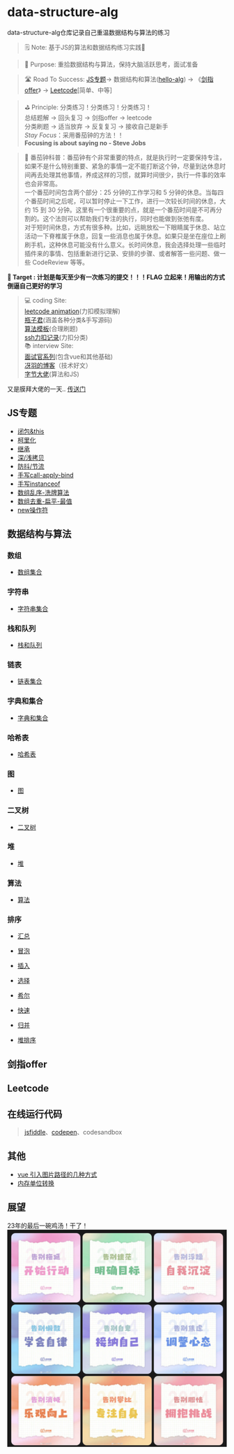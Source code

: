 # data-structure-alg
data-structure-alg仓库记录自己重温数据结构与算法的练习

> 🗒️ Note: 基于JS的算法和数据结构练习实践🏃

> 🚀 Purpose: 重拾数据结构与算法，保持大脑活跃思考，面试准备

> 🛣️ Road To Success: [JS专题](https://www.conardli.top/docs/JavaScript/)-> 数据结构和算法([hello-alg](https://www.hello-algo.com/chapter_data_structure/classification_of_data_structure/)) -> 《[剑指offer](https://doocs.github.io/leetcode/#/lcof/README)》 -> [Leetcode](https://doocs.github.io/leetcode/#/solution/README)[简单、中等] 

> ⛳ Principle: 分类练习！分类练习！分类练习！<br>
总结题解 -> 回头复习 -> 剑指offer -> leetcode <br>
分类刷题 -> 适当放弃 -> 反复复习 -> 接收自己是新手 <br>
*Stay Focus*：采用番茄钟的方法！！<br>
**Focusing is about saying no - Steve Jobs**

> 🍅 番茄钟科普：番茄钟有个非常重要的特点，就是执行时一定要保持专注，如果不是什么特别重要、紧急的事情一定不能打断这个钟，尽量到达休息时间再去处理其他事情，养成这样的习惯，就算时间很少，执行一件事的效率也会非常高。<br>一个番茄时间包含两个部分：25 分钟的工作学习和 5 分钟的休息。当每四个番茄时间之后呢，可以暂时停止一下工作，进行一次较长时间的休息，大约 15 到 30 分钟。这里有一个很重要的点，就是一个番茄时间是不可再分割的。这个法则可以帮助我们专注的执行，同时也能做到张弛有度。
<br>对于短时间休息，方式有很多种。比如，远眺放松一下眼睛属于休息、站立活动一下脊椎属于休息，回复一些消息也属于休息。如果只是坐在座位上刷刷手机，这种休息可能没有什么意义。长时间休息，我会选择处理一些临时插件来的事情、包括重新进行记录、安排的步骤、或者解答一些问题、做一些 CodeReview 等等。


**🎯 Target : 计划是每天至少有一次练习的提交！！！FLAG 立起来！用输出的方式倒逼自己更好的学习**

> 💻 coding Site: 
<br> [leetcode animation](https://github.com/TonyZhang1993/LeetCodeAnimation/tree/master)(力扣模拟理解)
<br> [瓶子君](https://github.com/TonyZhang1993/JavaScript-Algorithms/tree/master)(涵盖各种分类&手写源码)
<br> [算法模板](https://github.com/TonyZhang1993/algorithm-pattern/tree/master)(合理刷题)
<br> [ssh力扣记录](https://github.com/sl1673495/leetcode-javascript/issues)(力扣分类)
<br> 📚 interview Site:
<br> [面试官系列](https://vue3js.cn/interview/)(包含vue和其他基础)
<br> [冴羽的博客](https://github.com/mqyqingfeng/Blog)（技术好文）
<br> [字节大佬](https://www.conardli.top/docs/JavaScript/)(算法和JS)

又是膜拜大佬的一天..
[传送门](https://docs.qq.com/doc/DYWlaZFVmdG5veGpQ)


## JS专题
- [闭包&this](./js/闭包-this理解.md)
- [柯里化](./js/函数柯里化.md)
- [继承](./js/继承.md)
- [深/浅拷贝](./js/浅拷贝-深拷贝.md)
- [防抖/节流](./js/手写防抖-节流.md)
- [手写call-apply-bind](./js/手写call-apply-bind.md)
- [手写instanceof](./js/手写instanceof.md)
- [数组乱序-洗牌算法](./js/数组乱序-洗牌算法.md)
- [数组去重-扁平-最值](./js/数组去重-扁平-最值.md)
- [new操作符](./js/new操作符.md)

## 数据结构与算法

### 数组
- [数组集合](./dataStructure/数组.md)

### 字符串
- [字符串集合](./dataStructure/字符串.md)

### 栈和队列
- [栈和队列](./dataStructure/栈和队列.md)

### 链表
- [链表集合](./dataStructure/链表.md)

### 字典和集合
- [字典和集合](./dataStructure/字典和集合.md)

### 哈希表
- [哈希表](./dataStructure/哈希表.md)

### 图
- [图](./dataStructure/图.md)

### 二叉树
- [二叉树](./dataStructure/二叉树.md)

### 堆
- [堆](./dataStructure/堆.md)

### 算法
- [算法](./algorithm/算法.md)

### 排序
- [汇总](./algorithm/排序/README.md)

- [冒泡](./algorithm/排序/冒泡排序.md)
- [插入](./algorithm/排序/插入排序.md)
- [选择](./algorithm/排序/选择排序.md)
- [希尔](./algorithm/排序/希尔排序.md)
- [快速](./algorithm/排序/快速排序.md)
- [归并](./algorithm/排序/归并排序.md)
- [堆排序](./algorithm/排序/堆排序.md)

## 剑指offer

## Leetcode

## 在线运行代码
>  [jsfiddle](https://jsfiddle.net/uh60bgp3/)、[codepen](https://codepen.io/stephanZhang/pen/NWomyEQ?editors=1111)、codesandbox

## 其他
- [vue 引入图片路径的几种方式](https://blog.csdn.net/weixin_45768768/article/details/122199323)
- [内存单位转换](./js/内存单位转换.md)

## 展望

23年的最后一碗鸡汤！干了！
![Alt text](./images/人民日报.png)